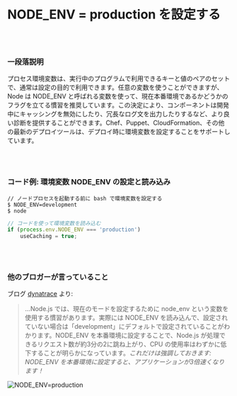 # NODE_ENV = production を設定する

<br/><br/>

### 一段落説明

プロセス環境変数は、実行中のプログラムで利用できるキーと値のペアのセットで、通常は設定の目的で利用できます。任意の変数を使うことができますが、Node は NODE_ENV と呼ばれる変数を使って、現在本番環境であるかどうかのフラグを立てる慣習を推奨しています。この決定により、コンポーネントは開発中にキャッシングを無効にしたり、冗長なログ文を出力したりするなど、より良い診断を提供することができます。Chef、Puppet、CloudFormation、その他の最新のデプロイツールは、デプロイ時に環境変数を設定することをサポートしています。

<br/><br/>

### コード例: 環境変数 NODE_ENV の設定と読み込み

```shell script
// ノードプロセスを起動する前に bash で環境変数を設定する
$ NODE_ENV=development
$ node
```

```javascript
// コードを使って環境変数を読み込む
if (process.env.NODE_ENV === 'production')
    useCaching = true;
```

<br/><br/>

### 他のブロガーが言っていること

ブログ [dynatrace](https://www.dynatrace.com/blog/the-drastic-effects-of-omitting-node_env-in-your-express-js-applications/) より:
> ...Node.js では、現在のモードを設定するために node_env という変数を使用する慣習があります。実際には NODE_ENV を読み込んで、設定されていない場合は「development」にデフォルトで設定されていることがわかります。NODE_ENV を本番環境に設定することで、Node.js が処理できるリクエスト数が約3分の2に跳ね上がり、CPU の使用率はわずかに低下することが明らかになっています。*これだけは強調しておきます: NODE_ENV を本番環境に設定すると、アプリケーションが3倍速くなります！*

![NODE_ENV=production](./assets/images/setnodeenv1.png)

<br/><br/>
